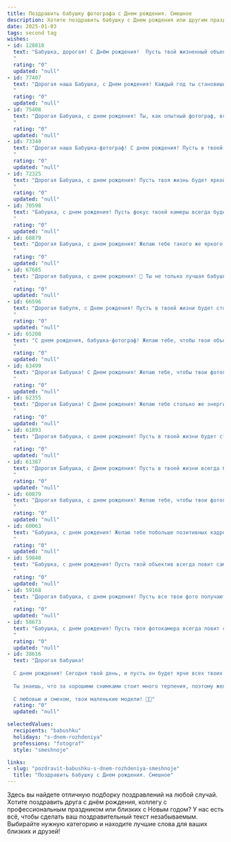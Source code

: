 ```yaml
---
title: Поздравить бабушку фотографа c Днем рождения. Смешное
description: Хотите поздравить бабушку c Днем рождения или другим праздником? Наш ИИ создаст незабываемое поздравление, а вы обязательно выделитесь среди других.  
date: 2025-01-03
tags: second tag
wishes:
- id: 128818
  text: "Бабушка, дорогая! С Днём рождения!  Пусть твой жизненный объектив всегда будет настроен на радость, а снимки твоей жизни будут полны ярких, незабываемых моментов!  Желаю тебе  столько свежих идей, сколько морщин на твоём лице (шутка, конечно,  ты всё равно прекрасна!), и чтобы все твои \"шедевры\" – будь то внуки или пироги – радовали окружающих!  Будь здорова,  бодра и  вечно молода душой, как твой  любимый фотоаппарат!
  "
  rating: "0"
  updated: "null"
- id: 77407
  text: "Дорогая наша Бабушка, с Днем рождения! Каждый год ты становишься все моложе, а твои фотографии все красивее! Пусть твоя жизнь будет полна ярких моментов, позитива и, конечно же, отличных кадров! 🎉📸
  "
  rating: "0"
  updated: "null"
- id: 75408
  text: "Дорогая Бабушка, с днем рождения! Ты, как опытный фотограф, всегда ловишь самые яркие моменты жизни, но сегодня — твой звездный час! Желаем, чтобы твой объектив всегда был направлен на счастливые лица, а фотоальбом был полон ярких и незабываемых кадров!
  "
  rating: "0"
  updated: "null"
- id: 73340
  text: "Дорогая наша Бабушка-фотограф! С днем рождения! Пусть в твоей жизни будет много ярких кадров, удачных портретов и красивых пейзажей, а мы всегда будем твоими самыми благодарными моделями!
  "
  rating: "0"
  updated: "null"
- id: 72325
  text: "Дорогая Бабушка, с днем рождения! Пусть твоя жизнь будет яркой и красочной, как фотографии, которые ты умеешь делать! Хоть и говорят, что \"старость - не радость\", но тебе, как настоящему фотографу,  главное - поймать удачный кадр! Желаю, чтобы ты всегда была в центре внимания и ловила только лучшие моменты в своей жизни! 🎉🎂📸
  "
  rating: "0"
  updated: "null"
- id: 70598
  text: "Бабушка, с днем рождения! Пусть фокус твоей камеры всегда будет идеальным, а позировать тебе будут только самые фотогеничные внуки! 😜
  "
  rating: "0"
  updated: "null"
- id: 68879
  text: "Дорогая Бабушка, с днем рождения! Желаю тебе такого же яркого и красочного дня, как твои фотографии! Пусть все твои снимки получаются шедеврами, а жизнь будет полна счастливых моментов, которые ты будешь ловить в объектив своей камеры. 🎉📸
  "
  rating: "0"
  updated: "null"
- id: 67685
  text: "Дорогая бабушка, с днем рождения! 🥳 Ты не только лучшая бабушка на свете, но и фотограф, который запечатлел все наши детские \"шедевры\" - от гримасы \"я-великий-художник\" до попыток съесть собственный нос. 🤪 Желаем, чтобы твои объективы всегда ловили самые яркие моменты жизни, а твоя улыбка – ещё больше, чем на твоих фото! 🎉
  "
  rating: "0"
  updated: "null"
- id: 66596
  text: "Дорогая бабуля, с Днем рождения! Пусть в твоей жизни будет столько же ярких кадров, сколько ты сделала за свою карьеру фотографа! И пусть каждый день будет как удачная фотография: красивым, запоминающимся и без фотошопа! 🎉📸
  "
  rating: "0"
  updated: "null"
- id: 65208
  text: "С днем рождения, бабушка-фотограф! Желаю тебе, чтобы твои объективы всегда были направлены на счастливые лица, а фотоальбомы ломились от ярких и запоминающихся кадров! 😉
  "
  rating: "0"
  updated: "null"
- id: 63499
  text: "Дорогая Бабушка! С Днем рождения! Желаю тебе, чтобы твои фотографии получались всегда шикарными, а модели на них были бы вечно молодыми и красивыми - как ты! 😉
  "
  rating: "0"
  updated: "null"
- id: 62355
  text: "Дорогая Бабушка! С Днем рождения! Желаю тебе столько же энергии, сколько ты вкладываешь в каждый снимок, и чтобы твои \"шедевры\" радовали нас долгие годы! 😉🎂
  "
  rating: "0"
  updated: "null"
- id: 61893
  text: "Дорогая бабушка, с днем рождения! Пусть в твоей жизни будет столько же ярких и запоминающихся кадров, сколько ты сделала за свою карьеру фотографа! Желаем тебе, чтобы в твоем объективе всегда были только счастливые моменты, а на лице - лучезарная улыбка!
  "
  rating: "0"
  updated: "null"
- id: 61387
  text: "Дорогая Бабушка, с Днем рождения! Пусть в твоей жизни всегда будет достаточно света, чтобы снимать самые яркие моменты, а твои фотоальбомы  переполнятся  смехом и радостью!
  "
  rating: "0"
  updated: "null"
- id: 60879
  text: "Дорогая бабушка, с днем рождения! Желаю тебе, чтобы твои фотографии всегда получались яркими и запоминающимися, как твои снимки, а жизнь была полна радостных моментов, которые ты с удовольствием запечатлеешь в памяти! 😉
  "
  rating: "0"
  updated: "null"
- id: 60063
  text: "Бабушка, с днем рождения! Желаю тебе побольше позитивных кадров, ярких эмоций и чтобы твоя фотокамера всегда была заряжена на 100% — на случай, если вдруг запечатлеть нужно будет не только внуков, но и очередную порцию тортика! 😄🎂
  "
  rating: "0"
  updated: "null"
- id: 59840
  text: "Бабушка, с днем рождения! Пусть твой объектив всегда ловит самые яркие моменты жизни, а фотоаппарат никогда не разряжается, как и твое чувство юмора!
  "
  rating: "0"
  updated: "null"
- id: 59168
  text: "Дорогая бабушка, с днем рождения! Пусть все твои фото получаются такими же яркими и запоминающимися, как ты сама! И пусть в твоей жизни будет столько же кадров счастья, сколько ты сделала за свою карьеру фотографа!
  "
  rating: "0"
  updated: "null"
- id: 58673
  text: "Бабушка, с днем рождения! Пусть твоя фотокамера всегда ловит самые яркие моменты жизни, а объектив видит только красоту!  И пусть твой фотоальбом будет полон не только снимками, но и добрыми воспоминаниями! 😉
  "
  rating: "0"
  updated: "null"
- id: 38616
  text: "Дорогая бабушка!
  
  С днем рождения! Сегодня твой день, и пусть он будет ярче всех твоих лучших кадров! Пусть жизнь улыбается тебе так же, как ты улыбаешься на своих фотографиях, а каждый миг будет запечатлен с идеальным фокусом счастья!
  
  Ты знаешь, что за хорошими снимками стоит много терпения, поэтому желаем тебе терпения на каждую бабушкину \"фотосессию\", когда внучата будут позировать! Пусть каждый новый год будет как фильтр — наполняй его яркими цветами, а ненужные моменты вырезай, как лишние детали на снимках!
  
  С любовью и смехом, твои маленькие модели! 📸🎉"
  rating: "0"
  updated: "null"

selectedValues:
  recipients: "babushku"
  holidays: "s-dnem-rozhdeniya"
  professions: "fotograf"
  style: "smeshnoje"

links:
- slug: "pozdravit-babushku-s-dnem-rozhdeniya-smeshnoje"
  title: "Поздравить бабушку c Днем рождения. Смешное"
---
```


Здесь вы найдете отличную подборку поздравлений на любой случай.
Хотите поздравить друга с днём рождения, коллегу с профессиональным праздником или близких с Новым годом? У нас есть всё, чтобы сделать ваш поздравительный текст незабываемым. Выбирайте нужную категорию и находите лучшие слова для ваших близких и друзей!
